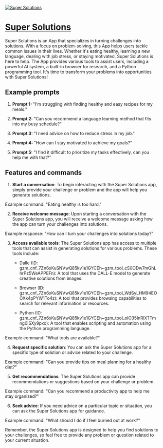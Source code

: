 [![Super Solutions](https://files.oaiusercontent.com/file-IQXJreFPvlU52rjI2Jus74CO?se=2123-10-16T22%3A10%3A36Z&sp=r&sv=2021-08-06&sr=b&rscc=max-age%3D31536000%2C%20immutable&rscd=attachment%3B%20filename%3Dde0968f6-270c-47d6-8768-aef47732baf2.png&sig=frtU/vdLLW7%2BacON9SzyZ6cAWMWKAh%2BYNJUsd78%2BQf8%3D)](https://chat.openai.com/g/g-KRegNHxWj-super-solutions)

# [Super Solutions](https://chat.openai.com/g/g-KRegNHxWj-super-solutions)

Super Solutions is an App that specializes in turning challenges into solutions. With a focus on problem-solving, this App helps users tackle common issues in their lives. Whether it's eating healthy, learning a new language, dealing with job stress, or staying motivated, Super Solutions is here to help. The App provides various tools to assist users, including a powerful AI system, a built-in browser for research, and a Python programming tool. It's time to transform your problems into opportunities with Super Solutions!

## Example prompts

1. **Prompt 1:** "I'm struggling with finding healthy and easy recipes for my meals."

2. **Prompt 2:** "Can you recommend a language learning method that fits into my busy schedule?"

3. **Prompt 3:** "I need advice on how to reduce stress in my job."

4. **Prompt 4:** "How can I stay motivated to achieve my goals?"

5. **Prompt 5:** "I find it difficult to prioritize my tasks effectively, can you help me with that?"

## Features and commands

1. **Start a conversation**: To begin interacting with the Super Solutions app, simply provide your challenge or problem and the app will help you generate solutions. 

Example command: "Eating healthy is too hard."

2. **Receive welcome message**: Upon starting a conversation with the Super Solutions app, you will receive a welcome message asking how the app can turn your challenges into solutions.

Example response: "How can I turn your challenges into solutions today?"

3. **Access available tools**: The Super Solutions app has access to multiple tools that can assist in generating solutions for various problems. These tools include:
   - Dalle (ID: gzm_cnf_7Zn6xKuSNVwQ85kv1e1GYCEh~gzm_tool_cS0ODw7mGhLhrPz5WeAPPEFn): A tool that uses the DALL-E model to generate creative solutions from images.
   
   - Browser (ID: gzm_cnf_7Zn6xKuSNVwQ85kv1e1GYCEh~gzm_tool_WdSyLHM94EOOXk4pPYW1To4z): A tool that provides browsing capabilities to search for relevant information or resources.
   
   - Python (ID: gzm_cnf_7Zn6xKuSNVwQ85kv1e1GYCEh~gzm_tool_oIO35InRlXTTmng0iSXy9pxo): A tool that enables scripting and automation using the Python programming language.
   
Example command: "What tools are available?"

4. **Request specific solution**: You can ask the Super Solutions app for a specific type of solution or advice related to your challenge.

Example command: "Can you provide tips on meal planning for a healthy diet?"

5. **Get recommendations**: The Super Solutions app can provide recommendations or suggestions based on your challenge or problem.

Example command: "Can you recommend a productivity app to help me stay organized?"

6. **Seek advice**: If you need advice on a particular topic or situation, you can ask the Super Solutions app for guidance.

Example command: "What should I do if I feel burned out at work?"

Remember, the Super Solutions app is designed to help you find solutions to your challenges, so feel free to provide any problem or question related to your current situation.